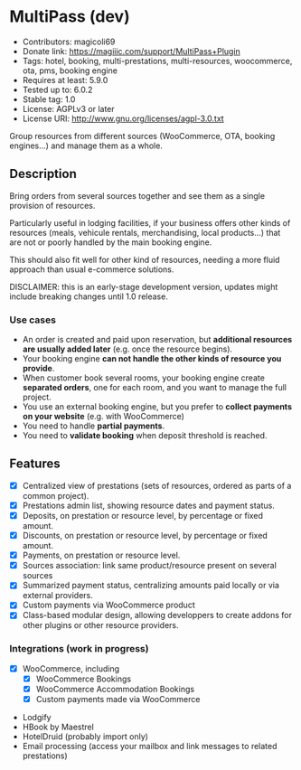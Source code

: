 # MultiPass (dev)

- Contributors: magicoli69
- Donate link: https://magiiic.com/support/MultiPass+Plugin
- Tags: hotel, booking, multi-prestations, multi-resources, woocommerce, ota, pms, booking engine
- Requires at least: 5.9.0
- Tested up to: 6.0.2
- Stable tag: 1.0
- License: AGPLv3 or later
- License URI: http://www.gnu.org/licenses/agpl-3.0.txt

Group resources from different sources (WooCommerce, OTA, booking engines...) and manage them as a whole.

## Description

Bring orders from several sources together and see them as a single provision of resources.

Particularly useful in lodging facilities, if your business offers other kinds of resources (meals, vehicule rentals, merchandising, local products...) that are not or poorly handled by the main booking engine.

This should also fit well for other kind of resources, needing a more fluid approach than usual e-commerce solutions.

DISCLAIMER: this is an early-stage development version, updates might include breaking changes until 1.0 release.

### Use cases

- An order is created and paid upon reservation, but **additional resources are usually added later** (e.g. once the resource begins).
- Your booking engine **can not handle the other kinds of resource you provide**.
- When customer book several rooms, your booking engine create **separated orders**, one for each room, and you want to manage the full project.
- You use an external booking engine, but you prefer to **collect payments on your website** (e.g. with WooCommerce)
- You need to handle **partial payments**.
- You need to **validate booking** when deposit threshold is reached.

## Features

- [x] Centralized view of prestations (sets of resources, ordered as parts of a common project).
- [x] Prestations admin list, showing resource dates and payment status.
- [x] Deposits, on prestation or resource level, by percentage or fixed amount.
- [x] Discounts, on prestation or resource level, by percentage or fixed amount.
- [x] Payments, on prestation or resource level.
- [x] Sources association: link same product/resource present on several sources
- [x] Summarized payment status, centralizing amounts paid locally or via external providers.
- [x] Custom payments via WooCommerce product
- [x] Class-based modular design, allowing developpers to create addons for other plugins or other resource providers.

### Integrations (work in progress)

- [x] WooCommerce, including
  - [x] WooCommerce Bookings
  - [x] WooCommerce Accommodation Bookings
  - [x] Custom payments made via WooCommerce
- Lodgify
- HBook by Maestrel
- HotelDruid (probably import only)
- Email processing (access your mailbox and link messages to related prestations)

